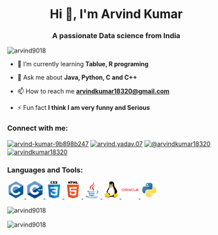 <h1 align="center">Hi 👋, I'm Arvind Kumar</h1>
<h3 align="center">A passionate Data science from India</h3>

<p align="left"> <img src="https://komarev.com/ghpvc/?username=arvind9018&label=Profile%20views&color=0e75b6&style=flat" alt="arvind9018" /> </p>

- 🌱 I’m currently learning **Tablue, R programing**

- 💬 Ask me about **Java, Python, C and C++**

- 📫 How to reach me **arvindkumar18320@gmail.com**

- ⚡ Fun fact **I think I am very funny and Serious**

<h3 align="left">Connect with me:</h3>
<p align="left">
<a href="https://linkedin.com/in/arvind-kumar-9b898b247" target="blank"><img align="center" src="https://raw.githubusercontent.com/rahuldkjain/github-profile-readme-generator/master/src/images/icons/Social/linked-in-alt.svg" alt="arvind-kumar-9b898b247" height="30" width="40" /></a>
<a href="https://instagram.com/arvind.yadav.07" target="blank"><img align="center" src="https://raw.githubusercontent.com/rahuldkjain/github-profile-readme-generator/master/src/images/icons/Social/instagram.svg" alt="arvind.yadav.07" height="30" width="40" /></a>
<a href="https://www.hackerrank.com/@arvindkumar18320" target="blank"><img align="center" src="https://raw.githubusercontent.com/rahuldkjain/github-profile-readme-generator/master/src/images/icons/Social/hackerrank.svg" alt="@arvindkumar18320" height="30" width="40" /></a>
<a href="https://www.leetcode.com/arvindkumar18320" target="blank"><img align="center" src="https://raw.githubusercontent.com/rahuldkjain/github-profile-readme-generator/master/src/images/icons/Social/leet-code.svg" alt="arvindkumar18320" height="30" width="40" /></a>
</p>

<h3 align="left">Languages and Tools:</h3>
<p align="left"> <a href="https://www.cprogramming.com/" target="_blank" rel="noreferrer"> <img src="https://raw.githubusercontent.com/devicons/devicon/master/icons/c/c-original.svg" alt="c" width="40" height="40"/> </a> <a href="https://www.w3schools.com/cpp/" target="_blank" rel="noreferrer"> <img src="https://raw.githubusercontent.com/devicons/devicon/master/icons/cplusplus/cplusplus-original.svg" alt="cplusplus" width="40" height="40"/> </a> <a href="https://www.w3schools.com/css/" target="_blank" rel="noreferrer"> <img src="https://raw.githubusercontent.com/devicons/devicon/master/icons/css3/css3-original-wordmark.svg" alt="css3" width="40" height="40"/> </a> <a href="https://www.w3.org/html/" target="_blank" rel="noreferrer"> <img src="https://raw.githubusercontent.com/devicons/devicon/master/icons/html5/html5-original-wordmark.svg" alt="html5" width="40" height="40"/> </a> <a href="https://www.java.com" target="_blank" rel="noreferrer"> <img src="https://raw.githubusercontent.com/devicons/devicon/master/icons/java/java-original.svg" alt="java" width="40" height="40"/> </a> <a href="https://www.linux.org/" target="_blank" rel="noreferrer"> <img src="https://raw.githubusercontent.com/devicons/devicon/master/icons/linux/linux-original.svg" alt="linux" width="40" height="40"/> </a> <a href="https://www.oracle.com/" target="_blank" rel="noreferrer"> <img src="https://raw.githubusercontent.com/devicons/devicon/master/icons/oracle/oracle-original.svg" alt="oracle" width="40" height="40"/> </a> <a href="https://www.python.org" target="_blank" rel="noreferrer"> <img src="https://raw.githubusercontent.com/devicons/devicon/master/icons/python/python-original.svg" alt="python" width="40" height="40"/> </a> </p>

<p><img align="center" src="https://github-readme-stats.vercel.app/api/top-langs?username=arvind9018&show_icons=true&locale=en&layout=compact" alt="arvind9018" /></p>

<p><img align="center" src="https://github-readme-streak-stats.herokuapp.com/?user=arvind9018&" alt="arvind9018" /></p>
